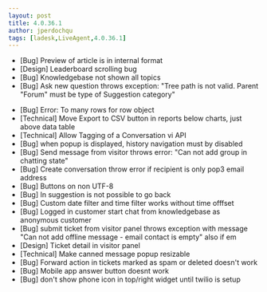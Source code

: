 ```yaml
---
layout: post
title: 4.0.36.1
author: jperdochqu
tags: [ladesk,LiveAgent,4.0.36.1]
---
```


- [Bug] Preview of article is in internal format
- [Design] Leaderboard scrolling bug
- [Bug] Knowledgebase not shown all topics
- [Bug] Ask new question throws exception: &quot;Tree path is not valid. Parent &quot;Forum&quot; must be type of Suggestion category&quot;

<!--more-->

- [Bug] Error: To many rows for row object
- [Technical] Move Export to CSV button in reports below charts, just above data table
- [Technical] Allow Tagging of a Conversation vi API
- [Bug] when popup is displayed, history navigation must by disabled
- [Bug] Send message from visitor throws error: &quot;Can not add group in chatting state&quot;
- [Bug] Create conversation throw error if recipient is only pop3 email address
- [Bug] Buttons on non UTF-8
- [Bug] In suggestion is not possible to go back
- [Bug] Custom date filter and time filter works without time offfset
- [Bug] Logged in customer start chat from knowledgebase as anonymous customer
- [Bug] submit ticket from visitor panel throws exception with message &quot;Can not add offline message - email contact is empty&quot; also if em
- [Design] Ticket detail in visitor panel
- [Technical] Make canned message popup resizable
- [Bug] Forward action in tickets marked as spam or deleted doesn't work
- [Bug] Mobile app answer button doesnt work
- [Bug] don't show phone icon in top/right widget until twilio is setup
